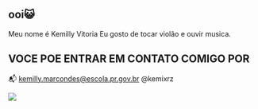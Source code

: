 ## ooi😺

Meu nome é Kemilly Vitoria
Eu gosto de tocar violão e ouvir musica.

## VOCE POE ENTRAR EM CONTATO COMIGO POR
📬 kemilly.marcondes@escola.pr.gov.br
@kemixrz

![](https://media1.tenor.com/m/bQv81u4pK_YAAAAC/luffy-mini-luffy.gif)
